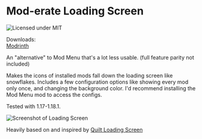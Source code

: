 # Mod-erate Loading Screen

![Licensed under MIT](https://img.shields.io/badge/license-MIT-informational)

Downloads:<br>
[Modrinth](https://modrinth.com/mod/moderate-loading-screen)

An "alternative" to Mod Menu that's a lot less usable. (full feature parity not included) 

Makes the icons of installed mods fall down the loading screen like snowflakes.
Includes a few configuration options like showing every mod only once, 
and changing the background color. 
I'd recommend installing the Mod Menu mod to access the configs.

Tested with 1.17-1.18.1.

![Screenshot of Loading Screen](https://i.imgur.com/3eBLOJq.png)

Heavily based on and inspired by [Quilt Loading Screen](https://github.com/wafflecoffee/quilt-loading-screen)
